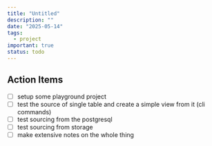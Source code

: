 ```yaml
---
title: "Untitled"
description: ""
date: "2025-05-14"
tags:
  - project
important: true
status: todo
---
```


## Action Items

- [ ] setup some playground project
- [ ] test the source of single table and create a simple view from it (cli commands)
- [ ] test sourcing from the postgresql
- [ ] test sourcing from storage
- [ ] make extensive notes on the whole thing
